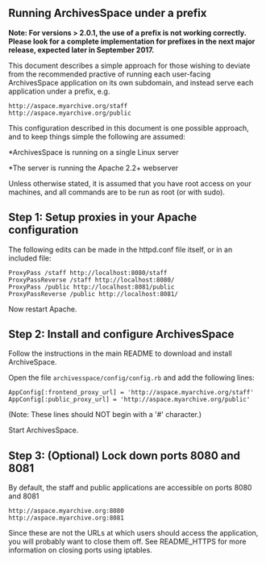 Running ArchivesSpace under a prefix
------------------------------------

**Note: For versions > 2.0.1, the use of a prefix is not working correctly. Please look for a complete implementation for prefixes in the next major release, expected later in September 2017.**

This document describes a simple approach for those wishing to deviate from the recommended
practive of running each user-facing ArchivesSpace application on its own subdomain, and instead
serve each application under a prefix, e.g.

    http://aspace.myarchive.org/staff
    http://aspace.myarchive.org/public

This configuration described in this document is one possible approach,
and to keep things simple the following are assumed:

  *ArchivesSpace is running on a single Linux server

  *The server is running the Apache 2.2+ webserver

Unless otherwise stated, it is assumed that you have root access on
your machines, and all commands are to be run as root (or with sudo).


## Step 1: Setup proxies in your Apache configuration

The following edits can be made in the httpd.conf file itself, or in an included file:

    ProxyPass /staff http://localhost:8080/staff
    ProxyPassReverse /staff http://localhost:8080/
    ProxyPass /public http://localhost:8081/public
    ProxyPassReverse /public http://localhost:8081/

Now restart Apache.

## Step 2: Install and configure ArchivesSpace

Follow the instructions in the main README to download and install ArchiveSpace.

Open the file `archivesspace/config/config.rb` and add the following lines:

    AppConfig[:frontend_proxy_url] = 'http://aspace.myarchive.org/staff'
    AppConfig[:public_proxy_url] = 'http://aspace.myarchive.org/public'

(Note: These lines should NOT begin with a '#' character.)

Start ArchivesSpace.

## Step 3: (Optional) Lock down ports 8080 and 8081

By default, the staff and public applications are accessible on ports 8080 and 8081

    http://aspace.myarchive.org:8080
    http://aspace.myarchive.org:8081

Since these are not the URLs at which users should access the application, you will probably
want to close them off. See README_HTTPS for more information on closing ports using iptables.
